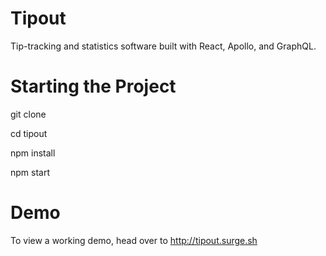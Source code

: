 # Tipout
Tip-tracking and statistics software built with React, Apollo, and GraphQL.

# Starting the Project

git clone

cd tipout

npm install

npm start

# Demo

To view a working demo, head over to http://tipout.surge.sh
